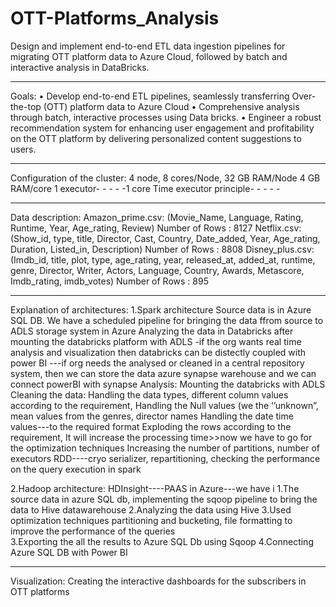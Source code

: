 # OTT-Platforms_Analysis
Design and implement end-to-end ETL data ingestion pipelines for migrating OTT platform data to Azure Cloud, followed by batch and interactive analysis in DataBricks.

***********************************
Goals:
•	Develop end-to-end ETL pipelines, seamlessly transferring Over-the-top (OTT) platform data to Azure Cloud
•	Comprehensive analysis through batch, interactive processes using Data bricks.
•	Engineer a robust recommendation system for enhancing user engagement and profitability on the OTT platform by delivering personalized content suggestions to users.
***********************************
Configuration of the cluster:
4 node, 8 cores/Node, 32 GB RAM/Node
4 GB RAM/core
1 executor- - - - -1 core
Time executor principle- - - - - 
***********************************
Data description:
Amazon_prime.csv: 
    (Movie_Name, Language, Rating, Runtime, Year, Age_rating, Review)
Number of Rows : 8127
Netflix.csv: 
(Show_id, type, title, Director, Cast, Country, Date_added, Year, Age_rating, Duration, Listed_in, Description)
Number of Rows : 8808
Disney_plus.csv:
(Imdb_id, title, plot, type, age_rating, year, released_at, added_at, runtime, genre, Director, Writer, Actors, Language, Country, Awards, Metascore, Imdb_rating, imdb_votes)
Number of Rows :   895
***********************************
Explanation of architectures: 
1.Spark architecture
Source data is in Azure SQL DB. We have a scheduled pipeline for bringing the data ffrom source to ADLS storage system in Azure
Analyzing the data in Databricks after mounting the databricks platform with ADLS
-if the org wants real time analysis and visualization then databricks can be distectly coupled with power BI
---if org needs the analysed or cleaned in a central repository system, then we can store the data azure synapse warehouse and we can connect powerBI with synapse
Analysis:
Mounting the databricks with ADLS
Cleaning the data: 
Handling the data types, 
different column values according to the requirement,
Handling the Null values (we the ‘’unknown”, mean values from the genres, director names
Handling the date time values---to the required format
Exploding the rows according to the requirement,
It will increase the processing time>>now we have to go for the optimization techniques
Increasing the number of partitions, number of executors
RDD----cryo serializer, repartitioning, checking the performance on the query execution in spark 

2.Hadoop architecture:
HDInsight----PAAS in Azure---we have i
1.The source data in azure SQL db, implementing the sqoop pipeline to bring the data to Hive datawarehouse
2.Analyzing the data using Hive
3.Used optimization techniques partitioning and bucketing, file formatting to improve the performance of the queries  
3.Exporting the all the results to Azure SQL Db using Sqoop
4.Connecting Azure SQL DB with Power BI
***********************************
Visualization:
Creating the interactive dashboards for the subscribers in OTT platforms
